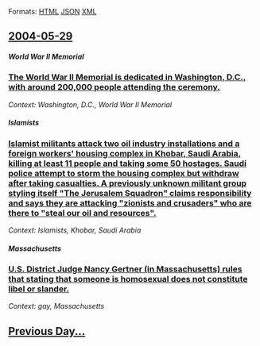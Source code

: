 
Formats: [HTML](2004/05/29/index.html)  [JSON](2004/05/29/index.json)  [XML](2004/05/29/index.xml)  

## [2004-05-29](/news/2004/05/29/index.md)

##### World War&nbsp;II Memorial
### [ The World War&nbsp;II Memorial is dedicated in Washington, D.C., with around 200,000 people attending the ceremony. ](/news/2004/05/29/the-world-war-nbsp-ii-memorial-is-dedicated-in-washington-d-c-with-around-200-000-people-attending-the-ceremony.md)
_Context: Washington, D.C., World War&nbsp;II Memorial_

##### Islamists
### [ Islamist militants attack two oil industry installations and a foreign workers' housing complex in Khobar, Saudi Arabia, killing at least 11 people and taking some 50 hostages. Saudi police attempt to storm the housing complex but withdraw after taking casualties. A previously unknown militant group styling itself "The Jerusalem Squadron" claims responsibility and says they are attacking "zionists and crusaders" who are there to "steal our oil and resources". ](/news/2004/05/29/islamist-militants-attack-two-oil-industry-installations-and-a-foreign-workers-housing-complex-in-khobar-saudi-arabia-killing-at-least-1.md)
_Context: Islamists, Khobar, Saudi Arabia_

##### Massachusetts
### [ U.S. District Judge Nancy Gertner (in Massachusetts) rules that stating that someone is homosexual does not constitute libel or slander. ](/news/2004/05/29/u-s-district-judge-nancy-gertner-in-massachusetts-rules-that-stating-that-someone-is-homosexual-does-not-constitute-libel-or-slander.md)
_Context: gay, Massachusetts_

## [Previous Day...](/news/2004/05/28/index.md)

